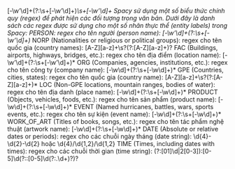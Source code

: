 [-\w’\d]+(?:\s+[-\w’\d]+)*\s+[-\w’\d]+
Spacy sử dụng một số biểu thức chính quy (regex) để phát hiện các đối tượng trong văn bản. Dưới đây là danh sách các regex được sử dụng cho một số nhãn thực thể (entity labels) trong Spacy:
PERSON: regex cho tên người (person name):
[-\w’\d]+(?:\s+[-\w’\d]+)*
NORP (Nationalities or religious or political groups): regex cho tên quốc gia (country names):
[A-Z][a-z]+\s?(?:[A-Z][a-z]+)?
FAC (Buildings, airports, highways, bridges, etc.): regex cho tên địa điểm (location name):
[-\w’\d]+(?:\s+[-\w’\d]+)*
ORG (Companies, agencies, institutions, etc.): regex cho tên công ty (company name):
[-\w\d]+(?:\s+[-\w\d]+)*
GPE (Countries, cities, states): regex cho tên quốc gia (country name):
[A-Z][a-z]+\s?(?:[A-Z][a-z]+)*
LOC (Non-GPE locations, mountain ranges, bodies of water): regex cho tên địa danh (place name):
[-\w\d]+(?:\s+[-\w\d]+)*
PRODUCT (Objects, vehicles, foods, etc.): regex cho tên sản phẩm (product name):
[-\w\d]+(?:\s+[-\w\d]+)*
EVENT (Named hurricanes, battles, wars, sports events, etc.): regex cho tên sự kiện (event name):
[-\w\d]+(?:\s+[-\w\d]+)*
WORK_OF_ART (Titles of books, songs, etc.): regex cho tên tác phẩm nghệ thuật (artwork name):
[-\w\d]+(?:\s+[-\w\d]+)*
DATE (Absolute or relative dates or periods): regex cho các chuỗi ngày tháng (date string):
\d{4}-\d{2}-\d{2} hoặc \d{4}/\d{1,2}/\d{1,2}
TIME (Times, including dates with times): regex cho các chuỗi thời gian (time string):
(?:[01]\d|2[0-3]):[0-5]\d(?::[0-5]\d(?:\.\d+)?)?
